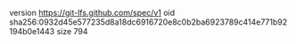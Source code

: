 version https://git-lfs.github.com/spec/v1
oid sha256:0932d45e577235d8a18dc6916720e8c0b2ba6923789c414e771b92194b0e1443
size 794
